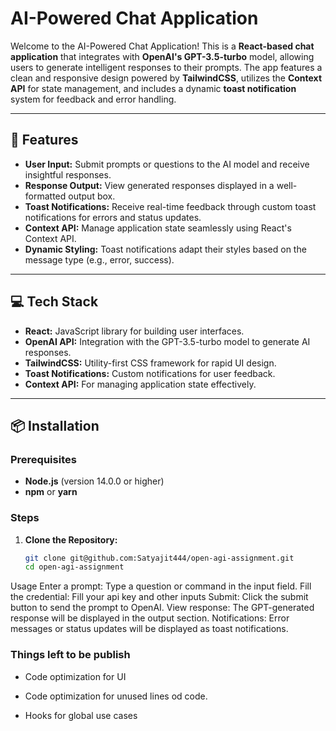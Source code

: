 # AI-Powered Chat Application

Welcome to the AI-Powered Chat Application! This is a **React-based chat application** that integrates with **OpenAI's GPT-3.5-turbo** model, allowing users to generate intelligent responses to their prompts. The app features a clean and responsive design powered by **TailwindCSS**, utilizes the **Context API** for state management, and includes a dynamic **toast notification** system for feedback and error handling.

---

## 🚀 Features

- **User Input:** Submit prompts or questions to the AI model and receive insightful responses.
- **Response Output:** View generated responses displayed in a well-formatted output box.
- **Toast Notifications:** Receive real-time feedback through custom toast notifications for errors and status updates.
- **Context API:** Manage application state seamlessly using React's Context API.
- **Dynamic Styling:** Toast notifications adapt their styles based on the message type (e.g., error, success).

---

## 💻 Tech Stack

- **React:** JavaScript library for building user interfaces.
- **OpenAI API:** Integration with the GPT-3.5-turbo model to generate AI responses.
- **TailwindCSS:** Utility-first CSS framework for rapid UI design.
- **Toast Notifications:** Custom notifications for user feedback.
- **Context API:** For managing application state effectively.

---

## 📦 Installation

### Prerequisites

- **Node.js** (version 14.0.0 or higher)
- **npm** or **yarn**

### Steps

1. **Clone the Repository:**

   ```bash
   git clone git@github.com:Satyajit444/open-agi-assignment.git
   cd open-agi-assignment

Usage
Enter a prompt: Type a question or command in the input field.
Fill the credential: Fill your api key and other inputs
Submit: Click the submit button to send the prompt to OpenAI.
View response: The GPT-generated response will be displayed in the output section.
Notifications: Error messages or status updates will be displayed as toast notifications.


### Things left to be publish

- Code optimization for UI

- Code optimization for unused lines od code.

- Hooks for global use cases